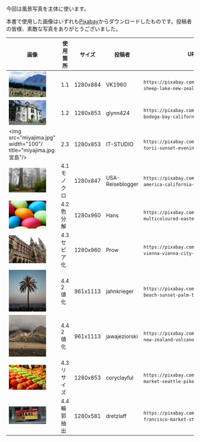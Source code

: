 今回は風景写真を主体に使います。

本書で使用した画像はいずれも[Pixabay](https://pixabay.com/photos/mountains-sheep-lake-new-zealand-5487160/ "LINK")からダウンロードしたものです。投稿者の皆様、素敵な写真をありがとうございました。

画像 | 使用箇所 | サイズ | 投稿者 | URL
---|---|---|---|---
<img src="sheep.jpg" width="100" title="sheep.jpg: NZ、羊"/> | 1.1 | 1280x884 | VK1960 | `https://pixabay.com/photos/mountains-sheep-lake-new-zealand-5487160/`
<img src="bodega-bay.jpg" width="100" title="bodega-bay.jpg: Bodega Bay"/> | 1.2 | 1280x853 |  glynn424 | `https://pixabay.com/photos/school-bodega-bay-california-169135/`
<img src="miyajima.jpg" width="100"/ title="miyajima.jpg: 宮島"/> | 2.3 |  1280x853 | IT-STUDIO | `https://pixabay.com/photos/shrine-torii-sunset-evening-sea-1030442/`
<img src="redwood.jpg" width="100" title="redwood.jpg: Redwood, CA"/> | 4.1 モノクロ | 1280x847 | USA-Reiseblogger | `https://pixabay.com/photos/usa-america-california-sequoias-1669714/`
<img src="easter-eggs.jpg" width="100" title="easter-gggs.jpg: 多色な卵"/> | 4.2 色分解 | 1280x960 | Hans | `https://pixabay.com/photos/eggs-multicoloured-easter-eggs-100165/`
<img src="wiener-rathaus.jpg" width="100" title="wiener-rathaus.jpg: ウィーン市庁舎"/> | 4.3 セピア化 | 1280x960 | Prow | `https://pixabay.com/photos/austria-vienna-vienna-city-hall-764989/`
<img src="palm-majorca.jpg" width="100" title="palm-majorca.jpg: マヨルカのやし 961x1280"/> | 4.4 2値化 | 961x1113 | jahnkrieger | `https://pixabay.com/photos/palm-beach-sunset-palm-tree-coast-6177973/`
<img src="tongariro.jpg" width="100" title="tongariro.jpg: トンガリロ 1920x1281"/> | 4.4 2値化 | 961x1113 | jawajeziorski | `https://pixabay.com/photos/tongariro-new-zealand-volcanoes-6286058/`
<img src="pike-st-market.jpg" width="100" title="pike-st-market.jpg: Pike Street Market"/> | 4.3 リサイズ | 1280x853 | coryclayful | `https://pixabay.com/photos/apples-market-seattle-pike-place-3690021/`
<img src="cable-car.jpg" width="100" title="cable-car.jpg: ケーブルカー, SFO"/> | 4.4 輪郭抽出 | 1280x581 | dretzlaff | `https://pixabay.com/photos/san-francisco-market-street-2369581/`